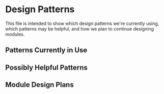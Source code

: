 # Design Patterns

This file is intended to show which design patterns we're currently using, which patterns may be helpful, and how we plan to continue designing modules.

## Patterns Currently in Use

## Possibly Helpful Patterns

## Module Design Plans

